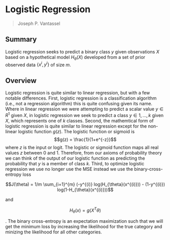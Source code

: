 # Logistic Regression

> Joseph P. Vantassel

## Summary

Logistic regression seeks to predict a binary class $y$ given observations
$X$ based on a hypothetical model $H_{\theta}(X)$ developed from a set of
prior observed data $\{x^{i}, y^{i}\}$ of size $m$.

## Overview

Logistic regression is quite similar to linear regression, but with a few
notable differences.
First, logistic regression is a classification algorithm
(i.e., not a regression algorithm) this is quite confusing given its name.
Where in linear regression we were attempting to predict a scalar value
$y \in R^{1}$ given $X$, in logistic regression we seek to predict a class
$y \in {1,...,k}$ given $X$, which represents one of $k$ classes.
Second, the mathemtical form of logistic regression is quite similar to linear
regression except for the non-linear logistic function $g(z)$. The logistic
function or sigmoid is
$$g(z) = \frac{1}{1+e^{-z}}$$
where $z$ is the input or logit. The logistic or sigmoid function maps all real
values $z$ between 0 and 1. Therefore, from our axioms of probability theory
we can think of the output of our logistic function as predicting the
probability that $y$ is a member of class $k$.
Third, to optimize logistic regression we use no longer use the MSE instead we
use the binary-cross-entropy loss

$$J(\theta) = 1/m \sum_{i=1}^{m} (-y^{(i)} log(H_{\theta}(x^{(i)})) - (1-y^{(i)}) log(1-H_{\theta}(x^{(i)}))$$

and

$$H_{\theta}(x) = g(X^{T}\theta)$$

. The binary cross-entropy is an expectation maximization such that we will get
the minimum loss by increasing the likelihood for the true category and minizing
the likelihood for all other categories.